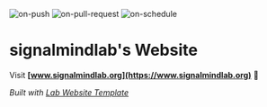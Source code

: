 
  ![on-push](../../actions/workflows/on-push.yaml/badge.svg)
  ![on-pull-request](../../actions/workflows/on-pull-request.yaml/badge.svg)
  ![on-schedule](../../actions/workflows/on-schedule.yaml/badge.svg)

  # signalmindlab's Website

  Visit **[www.signalmindlab.org](https://www.signalmindlab.org)** 🚀

  _Built with [Lab Website Template](https://greene-lab.gitbook.io/lab-website-template-docs)_

